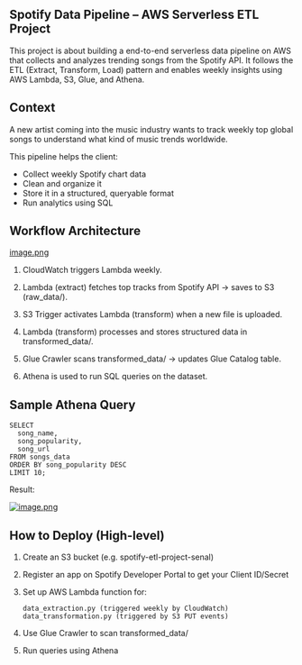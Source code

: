 ## Spotify Data Pipeline – AWS Serverless ETL Project

This project is about building a end-to-end serverless data pipeline on AWS that collects and analyzes trending songs from the Spotify API. It follows the ETL (Extract, Transform, Load) pattern and enables weekly insights using AWS Lambda, S3, Glue, and Athena.

## Context

A new artist coming into the music industry wants to track weekly top global songs to understand what kind of music trends worldwide.

This pipeline helps the client:

- Collect weekly Spotify chart data
- Clean and organize it
- Store it in a structured, queryable format
- Run analytics using SQL

## Workflow Architecture

[image.png](https://postimg.cc/hfK8R982)

1. CloudWatch triggers Lambda weekly.

2. Lambda (extract) fetches top tracks from Spotify API → saves to S3 (raw_data/).

3. S3 Trigger activates Lambda (transform) when a new file is uploaded.

4. Lambda (transform) processes and stores structured data in transformed_data/.

5. Glue Crawler scans transformed_data/ → updates Glue Catalog table.

6. Athena is used to run SQL queries on the dataset.

## Sample Athena Query

```
SELECT 
  song_name,
  song_popularity,
  song_url
FROM songs_data
ORDER BY song_popularity DESC
LIMIT 10;
```
Result:

[![image.png](https://i.postimg.cc/C19q78Hb/image.png)](https://postimg.cc/YGf0qhPS)

## How to Deploy (High-level)

1. Create an S3 bucket (e.g. spotify-etl-project-senal)

2. Register an app on Spotify Developer Portal to get your Client ID/Secret

3. Set up AWS Lambda function for:
    ```
    data_extraction.py (triggered weekly by CloudWatch)
    data_transformation.py (triggered by S3 PUT events)
    ```

4. Use Glue Crawler to scan transformed_data/

5. Run queries using Athena
